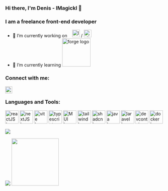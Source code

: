 <link rel="stylesheet" href="https://cdn.jsdelivr.net/gh/devicons/devicon@v2.15.1/devicon.min.css">

### Hi there, I'm Denis - lMagickl 👋

### I am a freelance front-end developer
- 🔭 I’m currently working on &nbsp;&nbsp; <a href="https://laravel.com/" title="Laravel"><img alt="laravel logo" src="https://laravel.com/img/logomark.min.svg" width="24"></a> / <a href="https://vitejs.dev/" title="Vite"><img alt="vite logo" src="https://vitejs.dev/logo.svg" width="24"></a>
- 🌱 I’m currently learning <a href="https://forums.minecraftforge.net/" title="Forge"><img alt="forge logo" src="https://forums.minecraftforge.net/uploads/monthly_2021_03/forge_logo.png.d1ecf3ff5345b3d06cb4e8ae78c4406e.png" width="90"></a>

### Connect with me:
<a href="https://www.linkedin.com/in/denis-karupovic-88aa00171" title="LinkedIn"><img align="left" width="22px" src="https://cdn.jsdelivr.net/npm/simple-icons@3.13.0/icons/linkedin.svg" /></a>
<br>

### Languages and Tools:
<p>
  <a href="https://reactjs.org/" title="ReactJS"><img alt="reactJS logo" src="https://reactjs.org/favicon.ico" width="42"></a>
  <a href="https://nextjs.org/" title="NextJS"><img alt="nextJS logo" src="https://nextjs.org/favicon.ico" width="42"></a>
  <a href="https://vitejs.dev/" title="Vite"><img alt="vite logo" src="https://vitejs.dev/logo.svg" width="42"></a>
  <a href="https://www.typescriptlang.org/" title="Typescript"><img alt="typescript logo" src="https://www.typescriptlang.org/favicon.ico" width="42"></a>
  <a href="https://mui.com/" title="MUI"><img alt="MUI logo" src="https://mui.com/static/favicon.ico" width="42"></a>
  <a href="https://tailwindcss.com/" title="Tailwind CSS"><img alt="tailwind logo" src="https://tailwindcss.com/favicons/favicon-32x32.png" width="42"></a>
  <a href="https://ui.shadcn.com" title="ShadCN UI"><img alt="shadcn logo" src="https://ui.shadcn.com/favicon-32x32.png" width="42"></a>
  <a href="https://www.java.com/fr/" title="Java"><img  alt="java logo" width="42px" src="https://cdn.jsdelivr.net/gh/devicons/devicon/icons/java/java-original-wordmark.svg" /></a>
  <a href="https://laravel.com/" title="Laravel"><img alt="laravel logo" src="https://laravel.com/img/logomark.min.svg" width="42"></a> 
  <a href="https://containers.dev/" title="DevContainers"><img alt="devcontainer logo" src="https://containers.dev/img/favicon.ico" width="42"></a>
  <a href="https://www.docker.com/" title="Docker"><img alt="docker logo" src="https://www.docker.com/wp-content/uploads/2023/04/cropped-Docker-favicon-32x32.png" width="42"></a>
</p>

<img src="https://komarev.com/ghpvc/?username=lmagickl"/>

<a href="https://www.buymeacoffee.com/lMagickl"><img src="https://img.buymeacoffee.com/button-api/?text=Buy me a coffee&emoji=&slug=lMagickl&button_colour=FFDD00&font_colour=000000&font_family=Cookie&outline_colour=000000&coffee_colour=ffffff" /></a>
<a href="https://www.paypal.com/donate/?hosted_button_id=NZ84D4E3EWXMJ"><img width="150" src="https://pics.paypal.com/00/s/Njk1NjVjN2QtYjljMi00OTUzLTlmMDgtZDRkOWVkOTUxZDE3/file.PNG" /></a>
